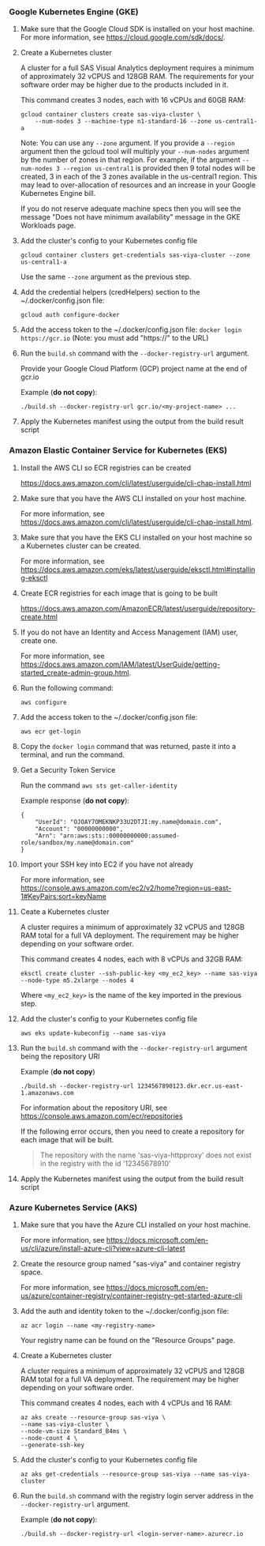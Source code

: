 ### Google Kubernetes Engine (GKE)
1. Make sure that the Google Cloud SDK is installed on your host machine.
	For more information, see https://cloud.google.com/sdk/docs/.

2. Create a Kubernetes cluster

	A cluster for a full SAS Visual Analytics deployment requires a minimum of approximately 32 vCPUS and 128GB RAM.
	The requirements for your software order may be higher due to the products included in it.

	This command creates 3 nodes, each with 16 vCPUs and 60GB RAM:

	```
	gcloud container clusters create sas-viya-cluster \
		--num-nodes 3 --machine-type n1-standard-16 --zone us-central1-a
	```

	Note: You can use any `--zone` argument. If you provide a `--region` argument
	then the gcloud tool will multiply your `--num-nodes` argument by the number
	of zones in that region. For example, if the argument
	`--num-nodes 3 --region us-central1` is provided then 9 total nodes will be
	created, 3 in each of the 3 zones available in the us-central1 region.
	This may lead to over-allocation of resources and an increase in your
	Google Kubernetes Engine bill.
 
	If you do not reserve adequate machine specs then you will see the message
	"Does not have minimum availability" message in the GKE Workloads page.

3. Add the cluster's config to your Kubernetes config file

	`gcloud container clusters get-credentials sas-viya-cluster --zone us-central1-a`

	Use the same `--zone` argument as the previous step.

4. Add the credential helpers (credHelpers) section to the ~/.docker/config.json file:

	`gcloud auth configure-docker`

5. Add the access token to the ~/.docker/config.json file:
	`docker login https://gcr.io` (Note: you must add "https://" to the URL)

6. Run the `build.sh` command with the `--docker-registry-url` argument.

	Provide your Google Cloud Platform (GCP) project name at the end of gcr.io

	Example (**do not copy**):
	```
	./build.sh --docker-registry-url gcr.io/<my-project-name> ...
	```

7. Apply the Kubernetes manifest using the output from the build result script


### Amazon Elastic Container Service for Kubernetes (EKS)
1. Install the AWS CLI so ECR registries can be created

	https://docs.aws.amazon.com/cli/latest/userguide/cli-chap-install.html

2. Make sure that you have the AWS CLI installed on your host machine.

	For more information, see https://docs.aws.amazon.com/cli/latest/userguide/cli-chap-install.html.

3. Make sure that you have the EKS CLI installed on your host machine so a Kubernetes cluster can be created.

	For more information, see https://docs.aws.amazon.com/eks/latest/userguide/eksctl.html#installing-eksctl

4. Create ECR registries for each image that is going to be built

	https://docs.aws.amazon.com/AmazonECR/latest/userguide/repository-create.html

5. If you do not have an Identity and Access Management (IAM) user, create one.

	For more information, see https://docs.aws.amazon.com/IAM/latest/UserGuide/getting-started_create-admin-group.html.

6. Run the following command:

   ```
   aws configure
   ```

7. Add the access token to the ~/.docker/config.json file:

	```
    aws ecr get-login
    ```

8. Copy the `docker login` command that was returned, paste it into a terminal, and run the command.

9. Get a Security Token Service

	Run the command `aws sts get-caller-identity`

	Example response (**do not copy**):
	```
	{
		"UserId": "OJOAY7OMEKNKP33U2DTJI:my.name@domain.com",
		"Account": "00000000000",
		"Arn": "arn:aws:sts::00000000000:assumed-role/sandbox/my.name@domain.com"
	}
	```

10. Import your SSH key into EC2 if you have not already

	For more information, see https://console.aws.amazon.com/ec2/v2/home?region=us-east-1#KeyPairs:sort=keyName

11. Ceate a Kubernetes cluster

	A cluster requires a minimum of approximately 32 vCPUS and 128GB RAM total for a full VA deployment.
	The requirement may be higher depending on your software order.

	This command creates 4 nodes, each with 8 vCPUs and 32GB RAM:

	```
	eksctl create cluster --ssh-public-key <my_ec2_key> --name sas-viya --node-type m5.2xlarge --nodes 4
	```

	Where `<my_ec2_key>` is the name of the key imported in the previous step.

12. Add the cluster's config to your Kubernetes config file

	```
	aws eks update-kubeconfig --name sas-viya
	```

13. Run the `build.sh` command with the `--docker-registry-url` argument being the repository URI

	Example (**do not copy**)
	```
	./build.sh --docker-registry-url 1234567890123.dkr.ecr.us-east-1.amazonaws.com
	```

	For information about the repository URI, see https://console.aws.amazon.com/ecr/repositories

	If the following error occurs, then you need to create a repository for each image that will be built.

	> The repository with the name 'sas-viya-httpproxy' does not exist in the registry with the id '12345678910'

14. Apply the Kubernetes manifest using the output from the build result script


### Azure Kubernetes Service (AKS)
1. Make sure that you have the Azure CLI installed on your host machine.

	For more information, see https://docs.microsoft.com/en-us/cli/azure/install-azure-cli?view=azure-cli-latest

2. Create the resource group named "sas-viya" and container registry space.

	For more information, see https://docs.microsoft.com/en-us/azure/container-registry/container-registry-get-started-azure-cli

3. Add the auth and identity token to the ~/.docker/config.json file:

	```
	az acr login --name <my-registry-name>
	```

	Your registry name can be found on the "Resource Groups" page.

4. Create a Kubernetes cluster

	A cluster requires a minimum of approximately 32 vCPUS and 128GB RAM total for a full VA deployment.
	The requirement may be higher depending on your software order.

	This command creates 4 nodes, each with 4 vCPUs and 16 RAM:

	```
	az aks create --resource-group sas-viya \
	--name sas-viya-cluster \
	--node-vm-size Standard_B4ms \
	--node-count 4 \
	--generate-ssh-key
	```

5. Add the cluster's config to your Kubernetes config file

	```
	az aks get-credentials --resource-group sas-viya --name sas-viya-cluster
	```

6. Run the `build.sh` command with the registry login server address in the `--docker-registry-url` argument.

   Example (**do not copy**):
   ```
   ./build.sh --docker-registry-url <login-server-name>.azurecr.io
   ```
